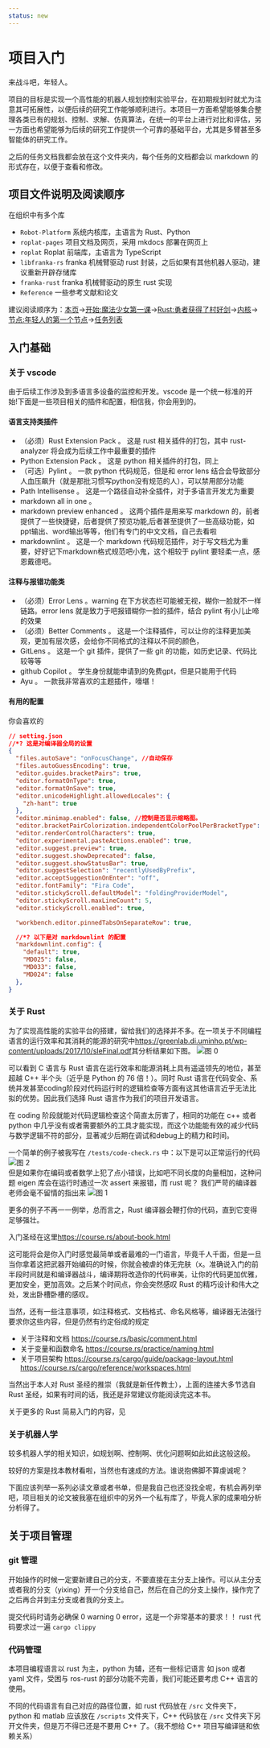 ```yaml
---
status: new
---
```


# 项目入门

来战斗吧，年轻人。

项目的目标是实现一个高性能的机器人规划控制实验平台，在初期规划时就尤为注意其可拓展性，以便后续的研究工作能够顺利进行。本项目一方面希望能够集合整理各类已有的规划、控制、求解、仿真算法，在统一的平台上进行对比和评估，另一方面也希望能够为后续的研究工作提供一个可靠的基础平台，尤其是多臂甚至多智能体的研究工作。

之后的任务文档我都会放在这个文件夹内，每个任务的文档都会以 markdown 的形式存在，以便于查看和修改。

## 项目文件说明及阅读顺序

在组织中有多个库

- `Robot-Platform` 系统内核库，主语言为 Rust、Python
- `roplat-pages` 项目文档及网页，采用 mkdocs 部署在网页上
- `roplat` Roplat 前端库，主语言为 TypeScript
- `libfranka-rs` franka 机械臂驱动 rust 封装，之后如果有其他机器人驱动，建议重新开辟存储库
- `franka-rust` franka 机械臂驱动的原生 rust 实现
- `Reference` 一些参考文献和论文

建议阅读顺序为：[本页](./0%20项目入门.md)->[开始:魔法少女第一课](../START/00%20Introduction.md)->[Rust:勇者获得了村好剑](../START/01%20Rust.md)->[内核](../START/02%20kernel.md)->[节点:年轻人的第一个节点](../START/03%20node.md)->[任务列表](./00%20todo.md)

## 入门基础

### 关于 vscode

由于后续工作涉及到多语言多设备的监控和开发。vscode 是一个统一标准的开始!下面是一些项目相关的插件和配置，相信我，你会用到的。

#### 语言支持类插件

- （必须）Rust Extension Pack 。 这是 rust 相关插件的打包，其中 rust-analyzer 将会成为后续工作中最重要的插件
- Python Extension Pack 。 这是 python 相关插件的打包，同上
- （可选）Pylint 。 一款 python 代码规范，但是和 error lens 结合会导致部分人血压飙升（就是那批习惯写python没有规范的人），可以禁用部分功能
- Path Intellisense 。 这是一个路径自动补全插件，对于多语言开发尤为重要
- markdown all in one 。
- markdown preview enhanced 。 这两个插件是用来写 markdown 的，前者提供了一些快捷键，后者提供了预览功能,后者甚至提供了一些高级功能，如ppt输出、word输出等等，他们有专门的中文文档，自己去看啦
- markdownlint 。 这是一个 markdown 代码规范插件，对于写文档尤为重要，好好记下markdown格式规范吧小鬼，这个相较于 pylint 要轻柔一点，感恩戴德吧。

#### 注释与报错功能类

- （必须）Error Lens 。warning 在下方状态栏可能被无视，糊你一脸就不一样链路。error lens 就是致力于吧报错糊你一脸的插件，结合 pylint 有小儿止啼的效果
- （必须）Better Comments 。 这是一个注释插件，可以让你的注释更加美观，更加有层次感，会给你不同格式的注释以不同的颜色，
- GitLens 。 这是一个 git 插件，提供了一些 git 的功能，如历史记录、代码比较等等
- github Copilot 。 学生身份就能申请到的免费gpt，但是只能用于代码
- Ayu 。 一款我非常喜欢的主题插件，嚎堪！

#### 有用的配置

你会喜欢的

```json
// setting.json
//*? 这是对编译器全局的设置
{
  "files.autoSave": "onFocusChange", //自动保存
  "files.autoGuessEncoding": true,
  "editor.guides.bracketPairs": true,
  "editor.formatOnType": true,
  "editor.formatOnSave": true,
  "editor.unicodeHighlight.allowedLocales": {
    "zh-hant": true
  },
  "editor.minimap.enabled": false, //控制是否显示缩略图。
  "editor.bracketPairColorization.independentColorPoolPerBracketType": true,
  "editor.renderControlCharacters": true,
  "editor.experimental.pasteActions.enabled": true,
  "editor.suggest.preview": true,
  "editor.suggest.showDeprecated": false,
  "editor.suggest.showStatusBar": true,
  "editor.suggestSelection": "recentlyUsedByPrefix",
  "editor.acceptSuggestionOnEnter": "off",
  "editor.fontFamily": "Fira Code",
  "editor.stickyScroll.defaultModel": "foldingProviderModel",
  "editor.stickyScroll.maxLineCount": 5,
  "editor.stickyScroll.enabled": true,

  "workbench.editor.pinnedTabsOnSeparateRow": true,

  //*? 以下是对 markdownlint 的配置
  "markdownlint.config": {
    "default": true,
    "MD025": false,
    "MD033": false,
    "MD024": false
  },
}
```

### 关于 Rust

为了实现高性能的实验平台的搭建，留给我们的选择并不多。在一项关于不同编程语言的运行效率和其消耗的能源的研究中<https://greenlab.di.uminho.pt/wp-content/uploads/2017/10/sleFinal.pdf>其分析结果如下图。
![图 0](images/%E5%90%84%E7%A7%8D%E8%AF%AD%E8%A8%80%E7%9A%84%E8%BF%90%E8%A1%8C%E6%95%88%E7%8E%87%E5%92%8C%E8%83%BD%E6%BA%90%E6%B6%88%E8%80%97.png)  

可以看到 C 语言与 Rust 语言在运行效率和能源消耗上具有遥遥领先的地位，甚至超越 C++ 半个头（近乎是 Python 的 76 倍！）。同时 Rust 语言在代码安全、系统并发甚至coding阶段对代码运行时的逻辑检查等方面有这其他语言近乎无法比拟的优势。因此我们选择 Rust 语言作为我们的项目开发语言。

在 coding 阶段就能对代码逻辑检查这个简直太厉害了，相同的功能在 c++ 或者 python 中几乎没有或者需要额外的工具才能实现，而这个功能能有效的减少代码与数学逻辑不符的部分，显著减少后期在调试和debug上的精力和时间。

一个简单的例子被我写在 `/tests/code-check.rs` 中：以下是可以正常运行的代码
![图 2](images/rust%E7%9F%A9%E9%98%B5%E8%BF%90%E7%AE%97.png)  
但是如果你在编码或者数学上犯了点小错误，比如吧不同长度的向量相加，这种问题 eigen 库会在运行时通过一次 assert 来报错，而 rust 呢？
我们严苛的编译器老师会毫不留情的指出来
![图 1](images/rust%E7%9F%A9%E9%98%B5%E8%BF%90%E7%AE%97%E6%8A%A5%E9%94%99.png)  

更多的例子不再一一例举，总而言之，Rust 编译器会鞭打你的代码，直到它变得足够强壮。

入门圣经在这里<https://course.rs/about-book.html>

这可能将会是你入门时感觉最简单或者最难的一门语言，毕竟千人千面，但是一旦当你拿着这把武器开始编码的时候，你就会被虐的体无完肤（x。准确说入门的前半段时间就是和编译器战斗，编译期将改造你的代码审美，让你的代码更加优雅，更加安全，更加高效。之后某个时间点，你会突然感叹 Rust 的精巧设计和伟大之处，发出卧槽卧槽的感叹。

当然，还有一些注意事项，如注释格式、文档格式、命名风格等，编译器无法强行要求你这些内容，但是仍然有约定俗成的规定

- 关于注释和文档 <https://course.rs/basic/comment.html>
- 关于变量和函数命名 <https://course.rs/practice/naming.html>
- 关于项目架构 <https://course.rs/cargo/guide/package-layout.html> <https://course.rs/cargo/reference/workspaces.html>

当然出于本人对 Rust 圣经的推崇（我就是新任传教士），上面的连接大多节选自 Rust 圣经，如果有时间的话，我还是非常建议你能阅读完这本书。

关于更多的 Rust 简易入门的内容，见

### 关于机器人学

较多机器人学的相关知识，如规划啊、控制啊、优化问题啊如此如此这般这般。

较好的方案是找本教材看啦，当然也有速成的方法。谁说抱佛脚不算虔诚呢？

下面应该列举一系列必读文章或者书单，但是我自己也还没找全呢，有机会再列举吧，项目相关的论文被我塞在组织中的另外一个私有库了，毕竟人家的成果咱分析分析得了。

## 关于项目管理

### git 管理

开始操作的时候一定要新建自己的分支，不要直接在主分支上操作。可以从主分支或者我的分支（yixing）开一个分支给自己，然后在自己的分支上操作，操作完了之后再合并到主分支或者我的分支上。

提交代码时请务必确保 0 warning 0 error，这是一个非常基本的要求！！ rust 代码要求过一遍 `cargo clippy`

### 代码管理

本项目编程语言以 rust 为主，python 为辅，还有一些标记语言 如 json 或者 yaml 文件，受困与 ros-rust 的部分功能不完善，我们可能还要考虑 C++ 语言的使用。

不同的代码语言有自己对应的路径位置，如 rust 代码放在 `/src` 文件夹下，python 和 matlab 应该放在 `/scripts` 文件夹下，C++ 代码放在 `/src` 文件夹下另开文件夹，但是万不得已还是不要用 C++ 了。（我不想给 C++ 项目写编译链和依赖关系）
